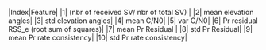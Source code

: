 |Index|Feature|
|1| (nbr of received SV/ nbr of total SV) |
|2| mean elevation angles|
|3| std elevation angles|
|4| mean C/N0|
|5| var C/N0|
|6| Pr residual RSS_e (root sum of squares)|
|7| mean Pr Residual |
|8| std Pr Residual|
|9| mean Pr rate consistency|
|10| std Pr rate consistency|
